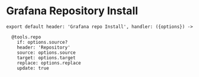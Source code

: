 
# Grafana Repository Install

    export default header: 'Grafana repo Install', handler: ({options}) ->

      @tools.repo
        if: options.source?
        header: 'Repository'
        source: options.source
        target: options.target
        replace: options.replace
        update: true
